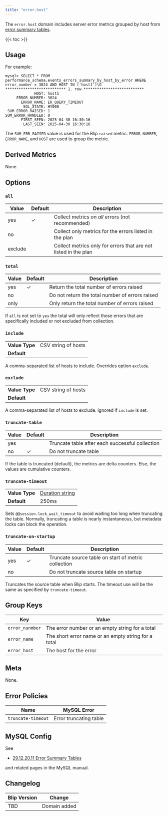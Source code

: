 ```yaml
---
title: "error.host"
---
```


The `error.host` domain includes server error metrics grouped by host from [error summary tables](https://dev.mysql.com/doc/refman/en/performance-schema-error-summary-tables.html).

{{< toc >}}

## Usage 

For example:

```
mysql> SELECT * FROM performance_schema.events_errors_summary_by_host_by_error WHERE error_number = 3024 AND HOST IN ('host1')\G
*************************** 1. row ***************************
             HOST: host1
     ERROR_NUMBER: 3024
       ERROR_NAME: ER_QUERY_TIMEOUT
        SQL_STATE: HY000
 SUM_ERROR_RAISED: 1
SUM_ERROR_HANDLED: 0
       FIRST_SEEN: 2025-04-30 16:30:16
        LAST_SEEN: 2025-04-30 16:30:16
```

The `SUM_ERR_RAISED` value is used for the Blip `raised` metric. `ERROR_NUMBER`, `ERROR_NAME`, and `HOST` are used to group the metric.

## Derived Metrics

None.

## Options

### `all`

|Value|Default|Description|
|-----|-------|-----------|
|yes  |&check; |Collect metrics on _all_ errors (not recommended)|
|no   | |Collect only metrics for the errors listed in the plan|
|exclude| |Collect metrics only for errors that are not listed in the plan|

### `total`

|Value|Default|Description|
|-----|-------|-----------|
|yes  |&check; |Return the total number of errors raised|
|no   | |Do not return the total number of errors raised|
|only| |Only return the total number of errors raised|

If `all` is not set to `yes` the total will only reflect those errors that are specifically included or not excluded from collection.

### `include`

| | |
|---|---|
|**Value Type**|CSV string of hosts|
|**Default**||

A comma-separated list of hosts to include. Overrides option `exclude`. 

### `exclude`

| | |
|---|---|
|**Value Type**|CSV string of hosts|
|**Default**||

A comma-separated list of hosts to exclude. Ignored if `include` is set. 

### `truncate-table`

|Value|Default|Description|
|---|---|---|
|yes| |Truncate table after each successful collection|
|no|&check; |Do not truncate table|

If the table is truncated (default), the metrics are delta counters.
Else, the values are cumulative counters.

### `truncate-timeout`

| | |
|---|---|
|**Value Type**|[Duration string](https://pkg.go.dev/time#ParseDuration)|250ms|
|**Default**|250ms|

Sets `@@session.lock_wait_timeout` to avoid waiting too long when truncating the table.
Normally, truncating a table is nearly instantaneous, but metadata locks can block the operation.

### `truncate-on-startup`

|Value|Default|Description|
|---|---|---|
|yes|&check;|Truncate source table on start of metric collection|
|no| |Do not truncate source table on startup|

Truncates the source table when Blip starts. The timeout use will be the same as specified by `truncate-timeout`.

## Group Keys

|Key|Value|
|---|---|
|`error_nunmber`|The error number or an empty string for a total|
|`error_name`|The short error name or an empty string for a total|
|`error_host`|The host for the error|

## Meta

None.

## Error Policies

|Name|MySQL Error|
|----|-----------|
|`truncate-timeout`|Error truncating table|

## MySQL Config

See
* [29.12.20.11 Error Summary Tables](https://dev.mysql.com/doc/refman/8.4/en/performance-schema-error-summary-tables.html)

and related pages in the MySQL manual.

## Changelog

|Blip Version|Change|
|------------|------|
|TBD      |Domain added|